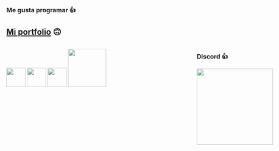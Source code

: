 ### Me gusta programar 👍
## [Mi portfolio](https://axelcy.netlify.app/) 🙃
<!--
<table>
  <tr>
    <td align="center" style="padding=0;width=50%;">
      <img align="center" style="padding=0;" src="https://grs.quantumly.dev/api/?username=axelcy&show_icons=true&title_color=4F8CC9&text_color=9f9f9f&bg_color=00000000&hide_border=true&icon_color=4F8CC9&hide_title=true&count_private=true" />
    </td>
    <td align="center" style="padding=0;width=50%;">
      <img align="center" style="padding=0;" src="https://grs.quantumly.dev/api/top-langs/?username=axelcy&layout=compact&show_icons=true&title_color=4F8CC9&text_color=9f9f9f&bg_color=00000000&hide_border=true&icon_color=00000000&count_private=true" />
    </td>
  </tr>
</table>
-->
<div style="display: flex; width: 1000px;">
  <div style="flex: 1;">
    <!-- <h3> 💻 Languages and Tools 🗿 </h3> -->
    <p>
      <img src="https://i.giphy.com/media/eNAsjO55tPbgaor7ma/200w.webp" width="50">
      <img src="https://i.giphy.com/media/IdyAQJVN2kVPNUrojM/200.webp" width="50">
      <img src="https://media3.giphy.com/media/kdFc8fubgS31b8DsVu/giphy.webp" width="50">
      <img src="https://media.giphy.com/media/kH1DBkPNyZPOk0BxrM/giphy.gif" width="100">
    </p>
  </div>
  <div style="flex: 1;">
    <h3> Discord 👍 </h3>
    <img src="https://lanyard.cnrad.dev/api/570000874773151759" height="200"/>
  </div>
</div>

<!--

**DarkApple55/DarkApple55** is a ✨ _special_ ✨ repository because its `README.md` (this file) appears on your GitHub profile.

Here are some ideas to get you started:

- 🔭 I’m currently working on ...
- 🌱 I’m currently learning ...
- 👯 I’m looking to collaborate on ...
- 🤔 I’m looking for help with ...
- 💬 Ask me about ...
- 📫 How to reach me: ...
- 😄 Pronouns: ...
- ⚡ Fun fact: ...
-->
